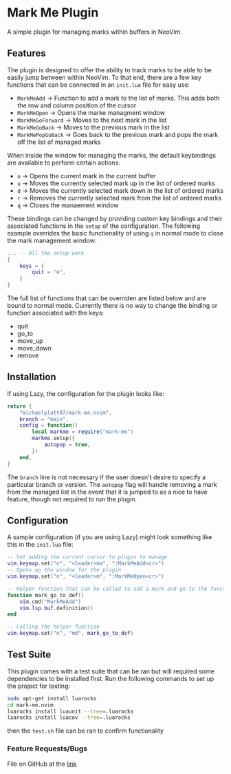 # Mark Me Plugin
A simple plugin for managing marks within buffers in NeoVim.

## Features
The plugin is designed to offer the ability to track marks to be able to be easily jump between within NeoVim. To that 
end, there are a few key functions that can be connected in an `init.lua` file for easy use:
* `MarkMeAdd` -> Function to add a mark to the list of marks. This adds both the row and column position of the cursor
* `MarkMeOpen` -> Opens the marke managment window
* `MarkMeGoForward` -> Moves to the next mark in the list
* `MarkMeGoBack` -> Moves to the previous mark in the list
* `MarkMePopGoBack` -> Goes back to the previous mark and pops the mark off the list of managed marks

When inside the window for managing the marks, the default keybindings are available to perform certain actions:
* `o` -> Opens the current mark in the current buffer
* `u` -> Moves the currently selected mark up in the list of ordered marks
* `d` -> Moves the currently selected mark down in the list of ordered marks
* `r` -> Removes the currently selected mark from the list of ordered marks
* `q` -> Closes the manaement window

These bindings can be changed by providing custom key bindings and their associated functions in the `setup` of the 
configuration. The following example overrides the basic functionality of using `q` in normal mode to close the mark 
management window:
```lua
... -- All the setup work
{
    keys = {
        quit = "e",
    }
}
```

The full list of functions that can be overriden are listed below and are bound to normal mode. Currently there is no 
way to change the binding or function associated with the keys:
* quit
* go_to
* move_up
* move_down
* remove

## Installation
If using Lazy, the configuration for the plugin looks like:
```lua
return {
	"michaelplatt07/mark-me.nvim",
	branch = "main",
	config = function()
		local markme = require("mark-me")
		markme.setup({
			autopop = true,
		})
	end,
}
```

The `branch` line is not necessary if the user doesn't desire to specify a particular branch or version. The `autopop`
flag will handle removing a mark from the managed list in the event that it is jumped to as a nice to have feature, 
though not required to run the plugin.

## Configuration
A sample configuration (if you are using Lazy) might look something like this in the `init.lua` file:
```lua
-- Set adding the current cursor to plugin to manage
vim.keymap.set("n", "<leader>ma", ":MarkMeAdd<cr>")
-- Opens up the window for the plugin
vim.keymap.set("n", "<leader>m", ":MarkMeOpen<cr>")

-- Helper function that can be called to add a mark and go to the function definition
function mark_go_to_def()
	vim.cmd("MarkMeAdd")
	vim.lsp.buf.definition()
end

-- Calling the helper function
vim.keymap.set("n", "md", mark_go_to_def)
```

## Test Suite
This plugin comes with a test suite that can be ran but will required some dependencies to be installed first. Run the
following commands to set up the project for testing:
```bash
sudo apt-get install luarocks
cd mark-me.nvim
luarocks install luaunit --tree=.luarocks
luarocks install luacov --tree=.luarocks
```
then the `test.sh` file can be ran to confirm functionality

### Feature Requests/Bugs
File on GitHub at the [link](https://github.com/michaelplatt07/mark-me.nvim/issues)
